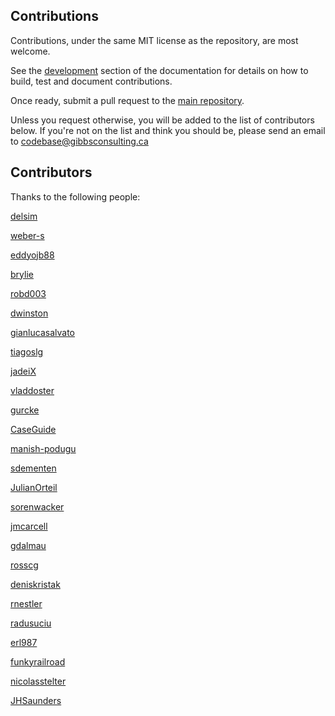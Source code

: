 ## Contributions

Contributions, under the same MIT license as the repository, are most welcome.

See the [development](https://django-plotly-dash.readthedocs.io/en/latest/development.html) section of
the documentation for details on how to build, test and document contributions.

Once ready, submit a pull request to the [main repository](https://github.com/GibbsConsulting/django-plotly-dash).

Unless you request otherwise, you will be added to the list of contributors below. If you're not on the list
and think you should be, please send an email to <codebase@gibbsconsulting.ca>

## Contributors

Thanks to the following people:

[delsim](https://github.com/delsim)

[weber-s](https://github.com/weber-s)

[eddyojb88](https://github.com/eddyojb88)

[brylie](https://github.com/brylie)

[robd003](https://github.com/robd003)

[dwinston](https://github.com/dwinston)

[gianlucasalvato](https://github.com/gianlucasalvato)

[tiagoslg](https://github.com/tiagoslg)

[jadeiX](https://github.com/jadeiX)

[vladdoster](https://github.com/vladdoster)

[gurcke](https://github.com/gurcke)

[CaseGuide](https://github.com/CaseGuide)

[manish-podugu](https://github.com/manish-podugu)

[sdementen](https://github.com/sdementen)

[JulianOrteil](https://github.com/JulianOrteil)

[sorenwacker](https://github.com/sorenwacker)

[jmcarcell](https://github.com/jmcarcell)

[gdalmau](https://github.com/gdalmau)

[rosscg](https://github.com/rosscg)

[deniskristak](https://github.com/deniskristak)

[rnestler](https://github.com/rnestler)

[radusuciu](https://github.com/radusuciu)

[erl987](https://github.com/erl987)

[funkyrailroad](https://github.com/funkyrailroad)

[nicolasstelter](https://github.com/nicolasstelter)

[JHSaunders](https://github.com/JHSaunders)
